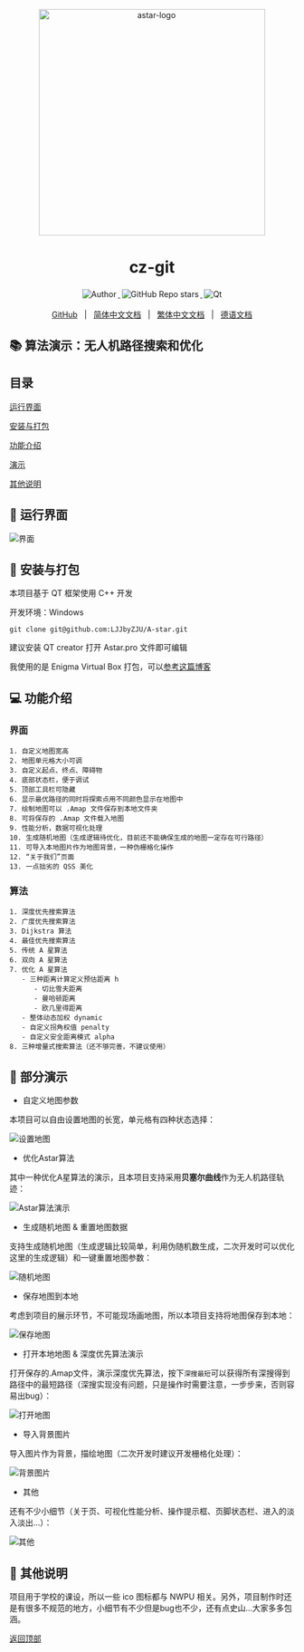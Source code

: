 <p align="center">
    <a target="_blank" href="https://github.com/LJJbyZJU/Astar">
        <img src="https://user-images.githubusercontent.com/40693636/154064210-964aeaa0-d9dc-4cea-9e52-2ffc3789611b.png" alt="astar-logo" width="400" data-width="400" data-height="400">
    </a>
</p>

<h1 align="center">cz-git</h1>

<p align="center">
    <a target="_blank" href="https://github.com/LJJbyZJU">
      <img style="display:inline-block;margin:0.2em;" alt="Author" src="https://img.shields.io/badge/Author-Junjie Li-blue.svg?logo=autoit&style=flat">
    </a>
    <a target="_blank" href="https://github.com/LJJbyZJU/Astar">
      <img style="display:inline-block;margin:0.2em;" alt="GitHub Repo stars" src="https://img.shields.io/github/stars/LJJbyZJU/Astar?style=social">
    </a>
    <a target="_blank" href="https://github.com/LJJbyZJU/Astar">
      <img style="display:inline-block;margin:0.2em;" alt="Qt" src="https://img.shields.io/badge/Framework-Qt-green.svg?logo=Qt&style=flat">
    </a>
</p>

<p align="center">
    <a href="https://github.com/LJJbyZJU/Astar">GitHub</a>
    &nbsp; | &nbsp;
    <a href="https://github.com/LJJbyZJU/Astar/blob/main/README/README.zh_CN.md">简体中文文档</a>
    &nbsp; | &nbsp;
    <a href="https://github.com/LJJbyZJU/Astar/blob/main/README/README.zh_TW.md">繁体中文文档</a>
    &nbsp; | &nbsp;
    <a href="https://github.com/LJJbyZJU/Astar/blob/main/README/README.de_DE.md">德语文档</a>
</p>

## 📚 算法演示：无人机路径搜索和优化

## 目录

[运行界面](#运行界面)

[安装与打包](#安装与打包)

[功能介绍](#功能介绍)

[演示](#部分演示)

[其他说明](#其他说明)

## 🤖 运行界面

![界面](./RDME_IMG/界面.jpg)

## 🚀 安装与打包

本项目基于 QT 框架使用 C++ 开发

开发环境：Windows

```
git clone git@github.com:LJJbyZJU/A-star.git
```

建议安装 QT creator 打开 Astar.pro 文件即可编辑

我使用的是 Enigma Virtual Box 打包，可以[参考这篇博客](https://blog.csdn.net/qq_40994692/article/details/113880198)

## 💻 功能介绍

### 界面

```
1. 自定义地图宽高
2. 地图单元格大小可调
3. 自定义起点、终点、障碍物
4. 底部状态栏，便于调试
5. 顶部工具栏可隐藏
6. 显示最优路径的同时将探索点用不同颜色显示在地图中
7. 绘制地图可以 .Amap 文件保存到本地文件夹
8. 可将保存的 .Amap 文件载入地图
9. 性能分析，数据可视化处理
10. 生成随机地图（生成逻辑待优化，目前还不能确保生成的地图一定存在可行路径）
11. 可导入本地图片作为地图背景，一种伪栅格化操作
12. “关于我们”页面
13. 一点拙劣的 QSS 美化
```

### 算法

```
1. 深度优先搜索算法
2. 广度优先搜索算法
3. Dijkstra 算法
4. 最佳优先搜索算法
5. 传统 A 星算法
6. 双向 A 星算法
7. 优化 A 星算法
   - 三种距离计算定义预估距离 h
      - 切比雪夫距离
      - 曼哈顿距离
      - 欧几里得距离
   - 整体动态加权 dynamic
   - 自定义拐角权值 penalty
   - 自定义安全距离模式 alpha
8. 三种增量式搜索算法（还不够完善，不建议使用）
```

## 🤝 部分演示

- 自定义地图参数

本项目可以自由设置地图的长宽，单元格有四种状态选择：

![设置地图](./RDME_IMG/Astar_gif/设置地图.gif)

- 优化Astar算法

其中一种优化A星算法的演示，且本项目支持采用**贝塞尔曲线**作为无人机路径轨迹：

![Astar算法演示](./RDME_IMG/Astar_gif/A星&贝塞尔.gif)

- 生成随机地图 & 重置地图数据

支持生成随机地图（生成逻辑比较简单，利用伪随机数生成，二次开发时可以优化这里的生成逻辑）和一键重置地图参数：

![随机地图](./RDME_IMG/Astar_gif/随机地图.gif)

- 保存地图到本地

考虑到项目的展示环节，不可能现场画地图，所以本项目支持将地图保存到本地：

![保存地图](./RDME_IMG/Astar_gif/保存地图.gif)

- 打开本地地图 & 深度优先算法演示

打开保存的.Amap文件，演示深度优先算法，按下`深搜最短`可以获得所有深搜得到路径中的最短路径（深搜实现没有问题，只是操作时需要注意，一步步来，否则容易出bug）：

![打开地图](./RDME_IMG/Astar_gif/深搜.gif)

- 导入背景图片

导入图片作为背景，描绘地图（二次开发时建议开发栅格化处理）：

![背景图片](./RDME_IMG/Astar_gif/打开&清除背景.gif)

- 其他

还有不少小细节（关于页、可视化性能分析、操作提示框、页脚状态栏、进入的淡入淡出...）：

![其他](./RDME_IMG/Astar_gif/其他.gif)

## 📝 其他说明

项目用于学校的课设，所以一些 ico 图标都与 NWPU 相关。另外，项目制作时还是有很多不规范的地方，小细节有不少但是bug也不少，还有点史山...大家多多包涵。

[返回顶部](#A-star)